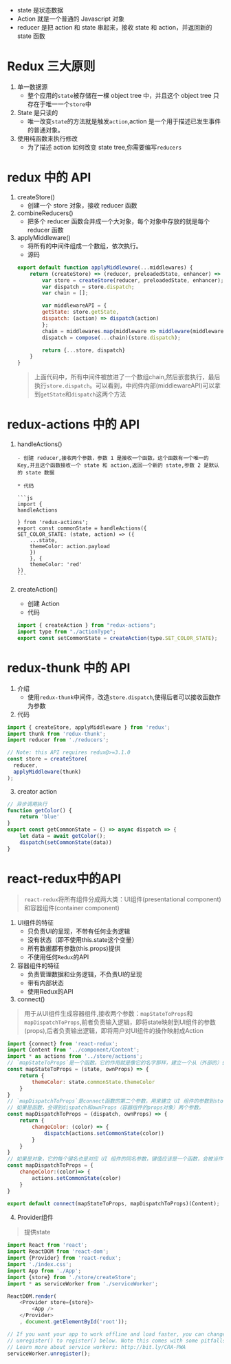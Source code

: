 -   state 是状态数据
-   Action 就是一个普通的 Javascript 对象
-   reducer 是把 action 和 state 串起来，接收 state 和 action，并返回新的 state 函数

# Redux 三大原则

1. 单一数据源
    - 整个应用的`state`被存储在一棵 object tree 中，并且这个 object tree 只存在于唯一一个`store`中
2. State 是只读的
    - 唯一改变`state`的方法就是触发`action`,action 是一个用于描述已发生事件的普通对象。
3. 使用纯函数来执行修改
    - 为了描述 action 如何改变 state tree,你需要编写`reducers`

# redux 中的 API

1. createStore()
    - 创建一个 store 对象，接收 reducer 函数
2. combineReducers()
    - 把多个 reducer 函数合并成一个大对象，每个对象中存放的就是每个 reducer 函数
3. applyMiddleware()
    * 将所有的中间件组成一个数组，依次执行。
    * 源码
    ```js
    export default function applyMiddleware(...middlewares) {
        return (createStore) => (reducer, preloadedState, enhancer) => {
            var store = createStore(reducer, preloadedState, enhancer);
            var dispatch = store.dispatch;
            var chain = [];

            var middlewareAPI = {
            getState: store.getState,
            dispatch: (action) => dispatch(action)
            };
            chain = middlewares.map(middleware => middleware(middlewareAPI));
            dispatch = compose(...chain)(store.dispatch);

            return {...store, dispatch}
        }
    }
    ```
    > 上面代码中，所有中间件被放进了一个数组chain,然后嵌套执行，最后执行`store.dispatch`。可以看到，中间件内部(middlewareAPI)可以拿到`getState`和`dispatch`这两个方法

# redux-actions 中的 API

1.  handleActions()

        - 创建 reducer,接收两个参数，参数 1 是接收一个函数，这个函数有一个唯一的 Key,并且这个函数接收一个 state 和 action,返回一个新的 state,参数 2 是默认的 state 数据

        * 代码

        ```js
        import {
        handleActions

        } from 'redux-actions';
        export const commonState = handleActions({
        SET_COLOR_STATE: (state, action) => ({
            ...state,
            themeColor: action.payload
            })
            }, {
            themeColor: 'red'
        })
        ```

2.  createAction()

    -   创建 Action

    *   代码

    ```js
    import { createAction } from "redux-actions";
    import type from "./actionType";
    export const setCommonState = createAction(type.SET_COLOR_STATE);
    ```

# redux-thunk 中的 API
1. 介绍
    * 使用`redux-thunk`中间件，改造`store.dispatch`,使得后者可以接收函数作为参数
2. 代码
```js
import { createStore, applyMiddleware } from 'redux';
import thunk from 'redux-thunk';
import reducer from './reducers';

// Note: this API requires redux@>=3.1.0
const store = createStore(
  reducer,
  applyMiddleware(thunk)
);
```
3. creator action
```js
// 异步调用执行
function getColor() {
    return 'blue'
}
export const getCommonState = () => async dispatch => {
    let data = await getColor();
    dispatch(setCommonState(data))
}
```
# react-redux中的API
> `react-redux`将所有组件分成两大类：UI组件(presentational component)和容器组件(container component)
1. UI组件的特征
    * 只负责UI的呈现，不带有任何业务逻辑
    * 没有状态（即不使用this.state这个变量）
    * 所有数据都有参数(this.props)提供
    * 不使用任何`Redux`的API
2. 容器组件的特征
    * 负责管理数据和业务逻辑，不负责UI的呈现
    * 带有内部状态
    * 使用Redux的API
3. connect()
> 用于从UI组件生成容器组件,接收两个参数：`mapStateToProps`和`mapDispatchToProps`,前者负责输入逻辑，即将state映射到UI组件的参数(props),后者负责输出逻辑，即将用户对UI组件的操作映射成Action
```js
import {connect} from 'react-redux';
import Content from '../component/Content';
import * as actions from '../store/actions';
// `mapStateToProps`是一个函数。它的作用就是像它的名字那样，建立一个从（外部的）state对象到（UI 组件的）props对象的映射关系。返回一个对象
const mapStateToProps = (state, ownProps) => {
    return {
        themeColor: state.commonState.themeColor
    }
}
// `mapDispatchToProps`是connect函数的第二个参数，用来建立 UI 组件的参数到store.dispatch方法的映射。也就是说，它定义了哪些用户的操作应该当作 Action，传给 Store。它可以是一个函数，也可以是一个对象。
// 如果是函数，会得到dispatch和ownProps（容器组件的props对象）两个参数。
const mapDispatchToProps = (dispatch, ownProps) => {
    return {
        changeColor: (color) => {
            dispatch(actions.setCommonState(color))
        }
    }
}
// 如果是对象，它的每个键名也是对应 UI 组件的同名参数，键值应该是一个函数，会被当作 Action creator ，返回的 Action 会由 Redux 自动发出。
const mapDispatchToProps = {
    changeColor:(color)=> {
        actions.setCommonState(color)
    }
}

export default connect(mapStateToProps, mapDispatchToProps)(Content);
```
4. Provider组件
> 提供state
```js
import React from 'react';
import ReactDOM from 'react-dom';
import {Provider} from 'react-redux';
import './index.css';
import App from './App';
import {store} from './store/createStore';
import * as serviceWorker from './serviceWorker';

ReactDOM.render(
    <Provider store={store}>
        <App />
    </Provider>
    , document.getElementById('root'));

// If you want your app to work offline and load faster, you can change
// unregister() to register() below. Note this comes with some pitfalls.
// Learn more about service workers: http://bit.ly/CRA-PWA
serviceWorker.unregister();

```

